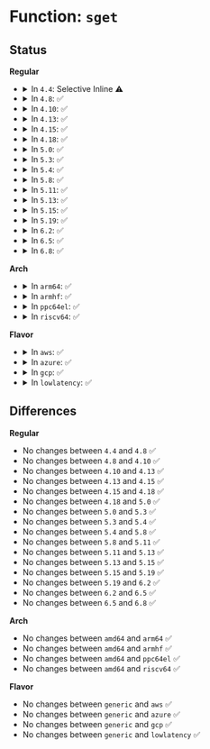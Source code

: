 # Function: <code>sget</code>

## Status
<b>Regular</b>
<ul>
<li>
<details>
<summary>In <code>4.4</code>: Selective Inline ⚠️</summary>

```c
struct super_block *sget(struct file_system_type *type, int (*test)(struct super_block *, void *), int (*set)(struct super_block *, void *), int flags, void *data);
```

**Collision:** Unique Global

**Inline:** Selective

**Transformation:** False

**Instances:**

```
In fs/super.c (ffffffff8120f990)
Location: fs/super.c:528
Inline: True
Inline callers:
  - fs/super.c:mount_ns
  - fs/super.c:mount_nodev
  - fs/super.c:mount_bdev
  - fs/super.c:mount_single
Direct callers:
  - fs/libfs.c:mount_pseudo
  - fs/kernfs/mount.c:kernfs_mount_ns
  - fs/devpts/inode.c:devpts_mount
  - fs/devpts/inode.c:devpts_mount
  - fs/ecryptfs/main.c:ecryptfs_mount
```
**Symbols:**

```
ffffffff8120f990-ffffffff8120f9ba: sget (STB_GLOBAL)
```
</details>
</li>
<li>
<details>
<summary>In <code>4.8</code>: ✅</summary>

```c
struct super_block *sget(struct file_system_type *type, int (*test)(struct super_block *, void *), int (*set)(struct super_block *, void *), int flags, void *data);
```

**Collision:** Unique Global

**Inline:** No

**Transformation:** False

**Instances:**

```
In fs/super.c (ffffffff81236440)
Location: fs/super.c:536
Inline: False
Direct callers:
  - fs/super.c:mount_single
  - fs/super.c:mount_nodev
  - fs/super.c:mount_bdev
  - fs/libfs.c:mount_pseudo
  - fs/devpts/inode.c:devpts_mount
  - fs/ecryptfs/main.c:ecryptfs_mount
```
**Symbols:**

```
ffffffff81236440-ffffffff812364cc: sget (STB_GLOBAL)
```
</details>
</li>
<li>
<details>
<summary>In <code>4.10</code>: ✅</summary>

```c
struct super_block *sget(struct file_system_type *type, int (*test)(struct super_block *, void *), int (*set)(struct super_block *, void *), int flags, void *data);
```

**Collision:** Unique Global

**Inline:** No

**Transformation:** False

**Instances:**

```
In fs/super.c (ffffffff812490e0)
Location: fs/super.c:535
Inline: False
Direct callers:
  - fs/super.c:mount_single
  - fs/super.c:mount_nodev
  - fs/super.c:mount_bdev
  - fs/ecryptfs/main.c:ecryptfs_mount
```
**Symbols:**

```
ffffffff812490e0-ffffffff8124917a: sget (STB_GLOBAL)
```
</details>
</li>
<li>
<details>
<summary>In <code>4.13</code>: ✅</summary>

```c
struct super_block *sget(struct file_system_type *type, int (*test)(struct super_block *, void *), int (*set)(struct super_block *, void *), int flags, void *data);
```

**Collision:** Unique Global

**Inline:** No

**Transformation:** False

**Instances:**

```
In fs/super.c (ffffffff812549d0)
Location: fs/super.c:538
Inline: False
Direct callers:
  - fs/super.c:mount_single
  - fs/super.c:mount_nodev
  - fs/super.c:mount_bdev
  - fs/ecryptfs/main.c:ecryptfs_mount
```
**Symbols:**

```
ffffffff812549d0-ffffffff81254a6a: sget (STB_GLOBAL)
```
</details>
</li>
<li>
<details>
<summary>In <code>4.15</code>: ✅</summary>

```c
struct super_block *sget(struct file_system_type *type, int (*test)(struct super_block *, void *), int (*set)(struct super_block *, void *), int flags, void *data);
```

**Collision:** Unique Global

**Inline:** No

**Transformation:** False

**Instances:**

```
In fs/super.c (ffffffff81276b60)
Location: fs/super.c:538
Inline: False
Direct callers:
  - fs/super.c:mount_single
  - fs/super.c:mount_nodev
  - fs/super.c:mount_bdev
  - fs/ecryptfs/main.c:ecryptfs_mount
```
**Symbols:**

```
ffffffff81276b60-ffffffff81276bfa: sget (STB_GLOBAL)
```
</details>
</li>
<li>
<details>
<summary>In <code>4.18</code>: ✅</summary>

```c
struct super_block *sget(struct file_system_type *type, int (*test)(struct super_block *, void *), int (*set)(struct super_block *, void *), int flags, void *data);
```

**Collision:** Unique Global

**Inline:** No

**Transformation:** False

**Instances:**

```
In fs/super.c (ffffffff8129d560)
Location: fs/super.c:548
Inline: False
Direct callers:
  - fs/super.c:mount_single
  - fs/super.c:mount_nodev
  - fs/super.c:mount_bdev
  - fs/ecryptfs/main.c:ecryptfs_mount
```
**Symbols:**

```
ffffffff8129d560-ffffffff8129d604: sget (STB_GLOBAL)
```
</details>
</li>
<li>
<details>
<summary>In <code>5.0</code>: ✅</summary>

```c
struct super_block *sget(struct file_system_type *type, int (*test)(struct super_block *, void *), int (*set)(struct super_block *, void *), int flags, void *data);
```

**Collision:** Unique Global

**Inline:** No

**Transformation:** False

**Instances:**

```
In fs/super.c (ffffffff812b24f0)
Location: fs/super.c:552
Inline: False
Direct callers:
  - fs/super.c:mount_single
  - fs/super.c:mount_nodev
  - fs/super.c:mount_bdev
  - fs/ecryptfs/main.c:ecryptfs_mount
```
**Symbols:**

```
ffffffff812b24f0-ffffffff812b2594: sget (STB_GLOBAL)
```
</details>
</li>
<li>
<details>
<summary>In <code>5.3</code>: ✅</summary>

```c
struct super_block *sget(struct file_system_type *type, int (*test)(struct super_block *, void *), int (*set)(struct super_block *, void *), int flags, void *data);
```

**Collision:** Unique Global

**Inline:** No

**Transformation:** False

**Instances:**

```
In fs/super.c (ffffffff812cee00)
Location: fs/super.c:570
Inline: False
Direct callers:
  - fs/super.c:mount_single
  - fs/super.c:mount_nodev
  - fs/super.c:mount_bdev
  - fs/ecryptfs/main.c:ecryptfs_mount
```
**Symbols:**

```
ffffffff812cee00-ffffffff812cf008: sget (STB_GLOBAL)
```
</details>
</li>
<li>
<details>
<summary>In <code>5.4</code>: ✅</summary>

```c
struct super_block *sget(struct file_system_type *type, int (*test)(struct super_block *, void *), int (*set)(struct super_block *, void *), int flags, void *data);
```

**Collision:** Unique Global

**Inline:** No

**Transformation:** False

**Instances:**

```
In fs/super.c (ffffffff812e0830)
Location: fs/super.c:576
Inline: False
Direct callers:
  - fs/super.c:mount_single
  - fs/super.c:mount_nodev
  - fs/super.c:mount_bdev
  - fs/ecryptfs/main.c:ecryptfs_mount
```
**Symbols:**

```
ffffffff812e0830-ffffffff812e0a38: sget (STB_GLOBAL)
```
</details>
</li>
<li>
<details>
<summary>In <code>5.8</code>: ✅</summary>

```c
struct super_block *sget(struct file_system_type *type, int (*test)(struct super_block *, void *), int (*set)(struct super_block *, void *), int flags, void *data);
```

**Collision:** Unique Global

**Inline:** No

**Transformation:** False

**Instances:**

```
In fs/super.c (ffffffff81317ac0)
Location: fs/super.c:576
Inline: False
Direct callers:
  - fs/super.c:mount_single
  - fs/super.c:mount_nodev
  - fs/super.c:mount_bdev
  - fs/ecryptfs/main.c:ecryptfs_mount
```
**Symbols:**

```
ffffffff81317ac0-ffffffff81317cc8: sget (STB_GLOBAL)
```
</details>
</li>
<li>
<details>
<summary>In <code>5.11</code>: ✅</summary>

```c
struct super_block *sget(struct file_system_type *type, int (*test)(struct super_block *, void *), int (*set)(struct super_block *, void *), int flags, void *data);
```

**Collision:** Unique Global

**Inline:** No

**Transformation:** False

**Instances:**

```
In fs/super.c (ffffffff81322d20)
Location: fs/super.c:576
Inline: False
Direct callers:
  - fs/super.c:mount_single
  - fs/super.c:mount_nodev
  - fs/super.c:mount_bdev
  - fs/ecryptfs/main.c:ecryptfs_mount
```
**Symbols:**

```
ffffffff81322d20-ffffffff81322fce: sget (STB_GLOBAL)
```
</details>
</li>
<li>
<details>
<summary>In <code>5.13</code>: ✅</summary>

```c
struct super_block *sget(struct file_system_type *type, int (*test)(struct super_block *, void *), int (*set)(struct super_block *, void *), int flags, void *data);
```

**Collision:** Unique Global

**Inline:** No

**Transformation:** False

**Instances:**

```
In fs/super.c (ffffffff81328de0)
Location: fs/super.c:577
Inline: False
Direct callers:
  - fs/super.c:mount_single
  - fs/super.c:mount_nodev
  - fs/super.c:mount_bdev
  - fs/ecryptfs/main.c:ecryptfs_mount
```
**Symbols:**

```
ffffffff81328de0-ffffffff8132908e: sget (STB_GLOBAL)
```
</details>
</li>
<li>
<details>
<summary>In <code>5.15</code>: ✅</summary>

```c
struct super_block *sget(struct file_system_type *type, int (*test)(struct super_block *, void *), int (*set)(struct super_block *, void *), int flags, void *data);
```

**Collision:** Unique Global

**Inline:** No

**Transformation:** False

**Instances:**

```
In fs/super.c (ffffffff81376410)
Location: fs/super.c:577
Inline: False
Direct callers:
  - fs/super.c:mount_single
  - fs/super.c:mount_nodev
  - fs/super.c:mount_bdev
  - fs/ecryptfs/main.c:ecryptfs_mount
```
**Symbols:**

```
ffffffff81376410-ffffffff813766be: sget (STB_GLOBAL)
```
</details>
</li>
<li>
<details>
<summary>In <code>5.19</code>: ✅</summary>

```c
struct super_block *sget(struct file_system_type *type, int (*test)(struct super_block *, void *), int (*set)(struct super_block *, void *), int flags, void *data);
```

**Collision:** Unique Global

**Inline:** No

**Transformation:** False

**Instances:**

```
In fs/super.c (ffffffff813f5b80)
Location: fs/super.c:576
Inline: False
Direct callers:
  - fs/super.c:mount_single
  - fs/super.c:mount_nodev
  - fs/super.c:mount_bdev
  - fs/ecryptfs/main.c:ecryptfs_mount
```
**Symbols:**

```
ffffffff813f5b80-ffffffff813f5e74: sget (STB_GLOBAL)
```
</details>
</li>
<li>
<details>
<summary>In <code>6.2</code>: ✅</summary>

```c
struct super_block *sget(struct file_system_type *type, int (*test)(struct super_block *, void *), int (*set)(struct super_block *, void *), int flags, void *data);
```

**Collision:** Unique Global

**Inline:** No

**Transformation:** False

**Instances:**

```
In fs/super.c (ffffffff8147ee20)
Location: fs/super.c:619
Inline: False
Direct callers:
  - fs/super.c:mount_single
  - fs/super.c:mount_nodev
  - fs/super.c:mount_bdev
  - fs/ecryptfs/main.c:ecryptfs_mount
```
**Symbols:**

```
ffffffff8147ee20-ffffffff8147f114: sget (STB_GLOBAL)
```
</details>
</li>
<li>
<details>
<summary>In <code>6.5</code>: ✅</summary>

```c
struct super_block *sget(struct file_system_type *type, int (*test)(struct super_block *, void *), int (*set)(struct super_block *, void *), int flags, void *data);
```

**Collision:** Unique Global

**Inline:** No

**Transformation:** False

**Instances:**

```
In fs/super.c (ffffffff814b3ae0)
Location: fs/super.c:626
Inline: False
Direct callers:
  - fs/super.c:mount_single
  - fs/super.c:mount_nodev
  - fs/super.c:mount_bdev
  - fs/ecryptfs/main.c:ecryptfs_mount
```
**Symbols:**

```
ffffffff814b3ae0-ffffffff814b3d7b: sget (STB_GLOBAL)
```
</details>
</li>
<li>
<details>
<summary>In <code>6.8</code>: ✅</summary>

```c
struct super_block *sget(struct file_system_type *type, int (*test)(struct super_block *, void *), int (*set)(struct super_block *, void *), int flags, void *data);
```

**Collision:** Unique Global

**Inline:** No

**Transformation:** False

**Instances:**

```
In fs/super.c (ffffffff814e6200)
Location: fs/super.c:803
Inline: False
Direct callers:
  - fs/super.c:mount_single
  - fs/super.c:mount_nodev
  - fs/super.c:mount_bdev
  - fs/ecryptfs/main.c:ecryptfs_mount
```
**Symbols:**

```
ffffffff814e6200-ffffffff814e6541: sget (STB_GLOBAL)
```
</details>
</li>
</ul>
<b>Arch</b>
<ul>
<li>
<details>
<summary>In <code>arm64</code>: ✅</summary>

```c
struct super_block *sget(struct file_system_type *type, int (*test)(struct super_block *, void *), int (*set)(struct super_block *, void *), int flags, void *data);
```

**Collision:** Unique Global

**Inline:** No

**Transformation:** False

**Instances:**

```
In fs/super.c (ffff800010387470)
Location: fs/super.c:576
Inline: False
Direct callers:
  - fs/super.c:mount_single
  - fs/super.c:mount_nodev
  - fs/super.c:mount_bdev
  - fs/ecryptfs/main.c:ecryptfs_mount
```
**Symbols:**

```
ffff800010387470-ffff8000103876dc: sget (STB_GLOBAL)
```
</details>
</li>
<li>
<details>
<summary>In <code>armhf</code>: ✅</summary>

```c
struct super_block *sget(struct file_system_type *type, int (*test)(struct super_block *, void *), int (*set)(struct super_block *, void *), int flags, void *data);
```

**Collision:** Unique Global

**Inline:** No

**Transformation:** False

**Instances:**

```
In fs/super.c (c05705f4)
Location: fs/super.c:576
Inline: False
Direct callers:
  - fs/super.c:mount_single
  - fs/super.c:mount_nodev
  - fs/super.c:mount_bdev
  - fs/ecryptfs/main.c:ecryptfs_mount
```
**Symbols:**

```
c05705f4-c0570840: sget (STB_GLOBAL)
```
</details>
</li>
<li>
<details>
<summary>In <code>ppc64el</code>: ✅</summary>

```c
struct super_block *sget(struct file_system_type *type, int (*test)(struct super_block *, void *), int (*set)(struct super_block *, void *), int flags, void *data);
```

**Collision:** Unique Global

**Inline:** No

**Transformation:** False

**Instances:**

```
In fs/super.c (c00000000047e770)
Location: fs/super.c:576
Inline: False
Direct callers:
  - fs/super.c:mount_single
  - fs/super.c:mount_nodev
  - fs/super.c:mount_bdev
  - fs/ecryptfs/main.c:ecryptfs_mount
```
**Symbols:**

```
c00000000047e770-c00000000047eab8: sget (STB_GLOBAL)
```
</details>
</li>
<li>
<details>
<summary>In <code>riscv64</code>: ✅</summary>

```c
struct super_block *sget(struct file_system_type *type, int (*test)(struct super_block *, void *), int (*set)(struct super_block *, void *), int flags, void *data);
```

**Collision:** Unique Global

**Inline:** No

**Transformation:** False

**Instances:**

```
In fs/super.c (ffffffe00025a4ca)
Location: fs/super.c:576
Inline: False
Direct callers:
  - fs/super.c:mount_single
  - fs/super.c:mount_nodev
  - fs/super.c:mount_bdev
  - fs/ecryptfs/main.c:ecryptfs_mount
```
**Symbols:**

```
ffffffe00025a4ca-ffffffe00025a74a: sget (STB_GLOBAL)
```
</details>
</li>
</ul>
<b>Flavor</b>
<ul>
<li>
<details>
<summary>In <code>aws</code>: ✅</summary>

```c
struct super_block *sget(struct file_system_type *type, int (*test)(struct super_block *, void *), int (*set)(struct super_block *, void *), int flags, void *data);
```

**Collision:** Unique Global

**Inline:** No

**Transformation:** False

**Instances:**

```
In fs/super.c (ffffffff812d8e10)
Location: fs/super.c:576
Inline: False
Direct callers:
  - fs/super.c:mount_single
  - fs/super.c:mount_nodev
  - fs/super.c:mount_bdev
  - fs/ecryptfs/main.c:ecryptfs_mount
```
**Symbols:**

```
ffffffff812d8e10-ffffffff812d9018: sget (STB_GLOBAL)
```
</details>
</li>
<li>
<details>
<summary>In <code>azure</code>: ✅</summary>

```c
struct super_block *sget(struct file_system_type *type, int (*test)(struct super_block *, void *), int (*set)(struct super_block *, void *), int flags, void *data);
```

**Collision:** Unique Global

**Inline:** No

**Transformation:** False

**Instances:**

```
In fs/super.c (ffffffff812c9a90)
Location: fs/super.c:576
Inline: False
Direct callers:
  - fs/super.c:mount_single
  - fs/super.c:mount_nodev
  - fs/super.c:mount_bdev
  - fs/ecryptfs/main.c:ecryptfs_mount
```
**Symbols:**

```
ffffffff812c9a90-ffffffff812c9c98: sget (STB_GLOBAL)
```
</details>
</li>
<li>
<details>
<summary>In <code>gcp</code>: ✅</summary>

```c
struct super_block *sget(struct file_system_type *type, int (*test)(struct super_block *, void *), int (*set)(struct super_block *, void *), int flags, void *data);
```

**Collision:** Unique Global

**Inline:** No

**Transformation:** False

**Instances:**

```
In fs/super.c (ffffffff812d6c20)
Location: fs/super.c:576
Inline: False
Direct callers:
  - fs/super.c:mount_single
  - fs/super.c:mount_nodev
  - fs/super.c:mount_bdev
  - fs/ecryptfs/main.c:ecryptfs_mount
```
**Symbols:**

```
ffffffff812d6c20-ffffffff812d6e28: sget (STB_GLOBAL)
```
</details>
</li>
<li>
<details>
<summary>In <code>lowlatency</code>: ✅</summary>

```c
struct super_block *sget(struct file_system_type *type, int (*test)(struct super_block *, void *), int (*set)(struct super_block *, void *), int flags, void *data);
```

**Collision:** Unique Global

**Inline:** No

**Transformation:** False

**Instances:**

```
In fs/super.c (ffffffff812e7e90)
Location: fs/super.c:576
Inline: False
Direct callers:
  - fs/super.c:mount_single
  - fs/super.c:mount_nodev
  - fs/super.c:mount_bdev
  - fs/ecryptfs/main.c:ecryptfs_mount
```
**Symbols:**

```
ffffffff812e7e90-ffffffff812e8091: sget (STB_GLOBAL)
```
</details>
</li>
</ul>

## Differences
<b>Regular</b>
<ul>
<li>
No changes between <code>4.4</code> and <code>4.8</code> ✅
</li>
<li>
No changes between <code>4.8</code> and <code>4.10</code> ✅
</li>
<li>
No changes between <code>4.10</code> and <code>4.13</code> ✅
</li>
<li>
No changes between <code>4.13</code> and <code>4.15</code> ✅
</li>
<li>
No changes between <code>4.15</code> and <code>4.18</code> ✅
</li>
<li>
No changes between <code>4.18</code> and <code>5.0</code> ✅
</li>
<li>
No changes between <code>5.0</code> and <code>5.3</code> ✅
</li>
<li>
No changes between <code>5.3</code> and <code>5.4</code> ✅
</li>
<li>
No changes between <code>5.4</code> and <code>5.8</code> ✅
</li>
<li>
No changes between <code>5.8</code> and <code>5.11</code> ✅
</li>
<li>
No changes between <code>5.11</code> and <code>5.13</code> ✅
</li>
<li>
No changes between <code>5.13</code> and <code>5.15</code> ✅
</li>
<li>
No changes between <code>5.15</code> and <code>5.19</code> ✅
</li>
<li>
No changes between <code>5.19</code> and <code>6.2</code> ✅
</li>
<li>
No changes between <code>6.2</code> and <code>6.5</code> ✅
</li>
<li>
No changes between <code>6.5</code> and <code>6.8</code> ✅
</li>
</ul>
<b>Arch</b>
<ul>
<li>
No changes between <code>amd64</code> and <code>arm64</code> ✅
</li>
<li>
No changes between <code>amd64</code> and <code>armhf</code> ✅
</li>
<li>
No changes between <code>amd64</code> and <code>ppc64el</code> ✅
</li>
<li>
No changes between <code>amd64</code> and <code>riscv64</code> ✅
</li>
</ul>
<b>Flavor</b>
<ul>
<li>
No changes between <code>generic</code> and <code>aws</code> ✅
</li>
<li>
No changes between <code>generic</code> and <code>azure</code> ✅
</li>
<li>
No changes between <code>generic</code> and <code>gcp</code> ✅
</li>
<li>
No changes between <code>generic</code> and <code>lowlatency</code> ✅
</li>
</ul>

